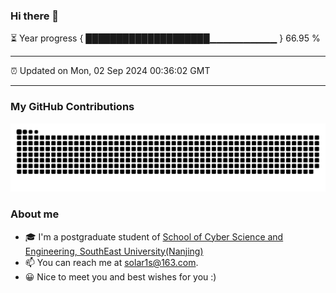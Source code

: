### Hi there 👋

⏳ Year progress { ████████████████████▁▁▁▁▁▁▁▁▁▁ } 66.95 %

---

⏰ Updated on Mon, 02 Sep 2024 00:36:02 GMT

---
### My GitHub Contributions    

![](https://raw.githubusercontent.com/chenzongyao200127/chenzongyao200127/main/assets/github-contribution-grid-snake.svg)          

### About me   

- 🎓 I'm a postgraduate student of [School of Cyber Science and Engineering, SouthEast University(Nanjing)](https://www.seu.edu.cn/)
- 📫 You can reach me at [solar1s@163.com](mailto:solar1s@163.com).
- 😀 Nice to meet you and best wishes for you :)  


